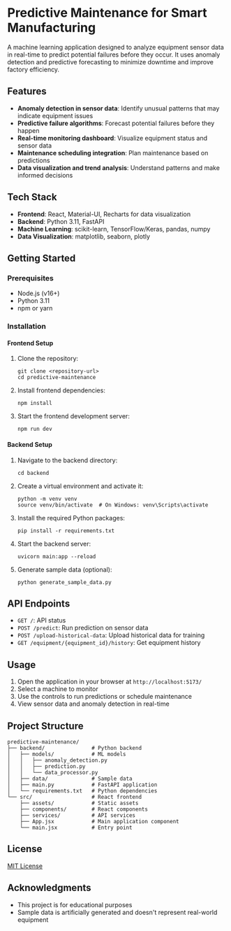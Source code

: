 # Predictive Maintenance for Smart Manufacturing

A machine learning application designed to analyze equipment sensor data in real-time to predict potential failures before they occur. It uses anomaly detection and predictive forecasting to minimize downtime and improve factory efficiency.

## Features

- **Anomaly detection in sensor data**: Identify unusual patterns that may indicate equipment issues
- **Predictive failure algorithms**: Forecast potential failures before they happen
- **Real-time monitoring dashboard**: Visualize equipment status and sensor data
- **Maintenance scheduling integration**: Plan maintenance based on predictions
- **Data visualization and trend analysis**: Understand patterns and make informed decisions

## Tech Stack

- **Frontend**: React, Material-UI, Recharts for data visualization
- **Backend**: Python 3.11, FastAPI
- **Machine Learning**: scikit-learn, TensorFlow/Keras, pandas, numpy
- **Data Visualization**: matplotlib, seaborn, plotly

## Getting Started

### Prerequisites

- Node.js (v16+)
- Python 3.11
- npm or yarn

### Installation

#### Frontend Setup

1. Clone the repository:
   ```
   git clone <repository-url>
   cd predictive-maintenance
   ```

2. Install frontend dependencies:
   ```
   npm install
   ```

3. Start the frontend development server:
   ```
   npm run dev
   ```

#### Backend Setup

1. Navigate to the backend directory:
   ```
   cd backend
   ```

2. Create a virtual environment and activate it:
   ```
   python -m venv venv
   source venv/bin/activate  # On Windows: venv\Scripts\activate
   ```

3. Install the required Python packages:
   ```
   pip install -r requirements.txt
   ```

4. Start the backend server:
   ```
   uvicorn main:app --reload
   ```

5. Generate sample data (optional):
   ```
   python generate_sample_data.py
   ```

## API Endpoints

- `GET /`: API status
- `POST /predict`: Run prediction on sensor data
- `POST /upload-historical-data`: Upload historical data for training
- `GET /equipment/{equipment_id}/history`: Get equipment history

## Usage

1. Open the application in your browser at `http://localhost:5173/`
2. Select a machine to monitor
3. Use the controls to run predictions or schedule maintenance
4. View sensor data and anomaly detection in real-time

## Project Structure

```
predictive-maintenance/
├── backend/               # Python backend
│   ├── models/            # ML models
│   │   ├── anomaly_detection.py
│   │   ├── prediction.py
│   │   └── data_processor.py
│   ├── data/              # Sample data
│   ├── main.py            # FastAPI application
│   └── requirements.txt   # Python dependencies
└── src/                   # React frontend
    ├── assets/            # Static assets
    ├── components/        # React components
    ├── services/          # API services
    ├── App.jsx            # Main application component
    └── main.jsx           # Entry point
```

## License

[MIT License](LICENSE)

## Acknowledgments

- This project is for educational purposes
- Sample data is artificially generated and doesn't represent real-world equipment
